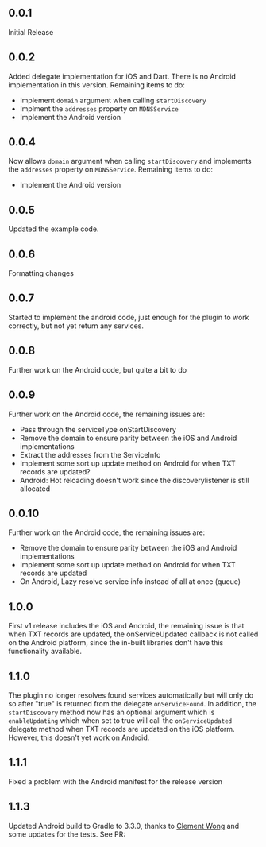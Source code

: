 ## 0.0.1

Initial Release

## 0.0.2

Added delegate implementation for iOS and Dart. There is no Android implementation in this version.
Remaining items to do:

  * Implement `domain` argument when calling `startDiscovery`
  * Implment the `addresses` property on `MDNSService`
  * Implement the Android version

## 0.0.4

Now allows `domain` argument when calling `startDiscovery` and
implements the `addresses` property on `MDNSService`. Remaining items to do:

  * Implement the Android version

## 0.0.5

Updated the example code.

## 0.0.6

Formatting changes

## 0.0.7

Started to implement the android code, just enough for the plugin
to work correctly, but not yet return any services.

## 0.0.8

Further work on the Android code, but quite a bit to do


## 0.0.9

Further work on the Android code, the remaining issues are:

  * Pass through the serviceType onStartDiscovery
  * Remove the domain to ensure parity between the iOS and Android implementations
  * Extract the addresses from the ServiceInfo
  * Implement some sort up update method on Android for when TXT records are updated?
  * Android: Hot reloading doesn't work since the discoverylistener is still allocated


## 0.0.10

Further work on the Android code, the remaining issues are:

  * Remove the domain to ensure parity between the iOS and Android implementations
  * Implement some sort up update method on Android for when TXT records are updated
  * On Android, Lazy resolve service info instead of all at once (queue)

## 1.0.0

First v1 release includes the iOS and Android, the remaining issue is that
when TXT records are updated, the onServiceUpdated callback is not called
on the Android platform, since the in-built libraries don't have this
functionality available.

## 1.1.0

The plugin no longer resolves found services automatically but will only do so
after "true" is returned from the delegate `onServiceFound`. In addition, the
`startDiscovery` method now has an optional argument which is `enableUpdating`
which when set to true will call the `onServiceUpdated` delegate method when
TXT records are updated on the iOS platform. However, this doesn't yet work
on Android.

## 1.1.1

Fixed a problem with the Android manifest for the release version

## 1.1.3

Updated Android build to Gradle to 3.3.0, thanks to 
[Clement Wong](https://github.com/clementhk) and some updates for the
tests. See PR: 



